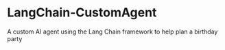 # LangChain-CustomAgent
A custom AI agent using the Lang Chain framework to help plan a birthday party
